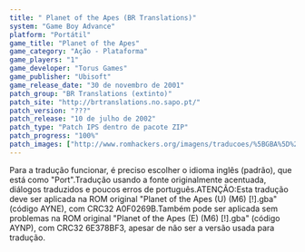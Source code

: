 ```yaml
---
title: " Planet of the Apes (BR Translations)"
system: "Game Boy Advance"
platform: "Portátil"
game_title: "Planet of the Apes"
game_category: "Ação - Plataforma"
game_players: "1"
game_developer: "Torus Games"
game_publisher: "Ubisoft"
game_release_date: "30 de novembro de 2001"
patch_group: "BR Translations (extinto)"
patch_site: "http://brtranslations.no.sapo.pt/"
patch_version: "???"
patch_release: "10 de julho de 2002"
patch_type: "Patch IPS dentro de pacote ZIP"
patch_progress: "100%"
patch_images: ["http://www.romhackers.org/imagens/traducoes/%5BGBA%5D%20Planet%20of%20the%20Apes%20-%20BR%20Translations%20-%201.png","http://www.romhackers.org/imagens/traducoes/%5BGBA%5D%20Planet%20of%20the%20Apes%20-%20BR%20Translations%20-%202.png","http://www.romhackers.org/imagens/traducoes/%5BGBA%5D%20Planet%20of%20the%20Apes%20-%20BR%20Translations%20-%203.png"]
---
```

Para a tradução funcionar, é preciso escolher o idioma inglês (padrão), que está como "Port".Tradução usando a fonte originalmente acentuada, diálogos traduzidos e poucos erros de português.ATENÇÃO:Esta tradução deve ser aplicada na ROM original "Planet of the Apes (U) (M6) [!].gba" (código AYNE), com CRC32 A0F0269B.Também pode ser aplicada sem problemas na ROM original "Planet of the Apes (E) (M6) [!].gba" (código AYNP), com CRC32 6E378BF3, apesar de não ser a versão usada para tradução.